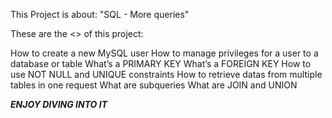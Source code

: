 This Project is about:
     "SQL - More queries"

These are the <<Learning Objectives>> of this project:

How to create a new MySQL user
How to manage privileges for a user to a database or table
What’s a PRIMARY KEY
What’s a FOREIGN KEY
How to use NOT NULL and UNIQUE constraints
How to retrieve datas from multiple tables in one request
What are subqueries
What are JOIN and UNION

***ENJOY DIVING INTO IT***
